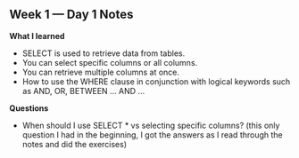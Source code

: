 ## Week 1 — Day 1 Notes

**What I learned**
- SELECT is used to retrieve data from tables.
- You can select specific columns or all columns.
- You can retrieve multiple columns at once.
- How to use the WHERE clause in conjunction with logical keywords such as AND, OR, BETWEEN ... AND ...

**Questions**
- When should I use SELECT * vs selecting specific columns? (this only question I had in the beginning, I got the answers as I read through the notes and did the exercises)
